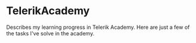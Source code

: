 # TelerikAcademy
Describes my learning progress in Telerik Academy. Here are just a few of the tasks I've solve in the academy.
